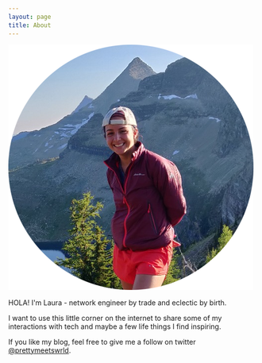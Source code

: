 ```yaml
---
layout: page
title: About
---
```


![That GNP life.](/features/round_prof2.png)

HOLA! I'm Laura - network engineer by trade and eclectic by birth.

I want to use this little corner on the internet to share some of my
interactions with tech and maybe a few life things I find inspiring.


If you like my blog, feel free to give me a follow on twitter [@prettymeetswrld](https://twitter.com/prettymeetswrld).

